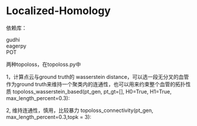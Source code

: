 # Localized-Homology
依赖库：

gudhi  
eagerpy  
POT 

两种topoloss，在topoloss.py中

1，计算点云与ground truth的 wasserstein distance，可以选一段无分叉的血管作为ground truth来维持一个聚类内的连通性，也可以用来约束整个血管的拓扑性质
topoloss_wasserstein_based(pt_gen, pt_gt=[], H0=True, H1=True, max_length_percent=0.3): 

2, 维持连通性，慎用，比较暴力
topoloss_connectivity(pt_gen, max_length_percent=0.3,topk = 3):


